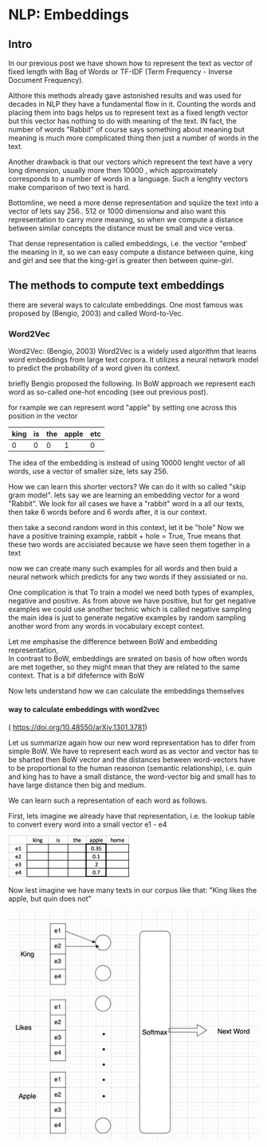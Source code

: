 NLP: Embeddings
===============

Intro
-----

In our previous post we have shown how to represent the text as vector of fixed length with Bag of  Words or TF-IDF (Term Frequency - Inverse Document Frequency).

Althore this methods already gave astonished results and was used for decades in NLP they have a fundamental flow in it.  Counting the words and placing them into bags helps us to represent text as a fixed length vector but this vector has nothing to do with meaning of the text. IN fact, the number of words "Rabbit" of course says something about meaning but meaning is much more complicated thing then just a number of words in the text.

Another drawback is that our vectors which represent the text have a very long dimension, usually more then 10000 , which approximately corresponds to a number of words in a language. Such a lenghty vectors  make comparison of two text is hard.

Bottomline, we need a more dense representation and squiize the text into  a vector of  lets say 256.. 512 or 1000 dimensionы and also want this representation to carry more meaning, so when we compute a distance between similar concepts the distance must be small and vice versa.

That dense representation is called embeddings, i.e. the vectior "embed' the meaning in it, so we can easy compute a distance between quine, king and girl and see that the king-girl is greater then between quine-girl.


The methods to compute text embeddings
--------------------------------------

there are several ways to calculate embeddings. One most famous was proposed by (Bengio, 2003) and called Word-to-Vec.

### Word2Vec

Word2Vec: (Bengio, 2003) Word2Vec is a widely used algorithm that learns word embeddings from large text corpora. It utilizes a neural network model to predict the probability of a word given its context.



briefly Bengio proposed the following.
In BoW approach we represent each word as so-called one-hot encoding (see out previous post).

for rxample we can represent word "apple" by setting one across this position in the vector

| king |  is | the  | apple | etc   |
|------|-----|------|-------|-------|
|  0   |  0  |  0   |    1  |    0  |


The idea of the embedding is instead of using 10000 lenght vector of all words, use a vector of smaller size, lets say 256.

How we can learn this shorter vectors?  We can do it with so called "skip gram model".
lets say we are learning an embedding vector for a word "Rabbit". We look for all cases we have a "rabbit" word in a all our texts, then take 6 words before and 6 words after, it is our context.

then take a second random word in this context, let it be "hole"
Now we have a positive training example, rabbit + hole = True, True means that these two words are accisiated because we have seen them together in a text

now we can create many such examples for all words and then buid a neural network which predicts for any two words if they assisiated or no.

One complication is that To train a model we need both types of examples, negative and positive. As from above we have positive, but for get negative examples we could use another technic which is called negative sampling
the main idea is just to generate negative examples by random sampling another word from any words in vocabulary except context.

Let me emphasise the difference between BoW and embedding representation,  
In contrast to BoW, embeddings  are sreated on basis of how often words are met together, so they might mean that they are related to the same context. That is a bif difefernce with BoW

Now lets understand how we can calculate the embeddings themselves


#### way to calculate embeddings with word2vec
( https://doi.org/10.48550/arXiv.1301.3781)

Let us summarize again how our new word representation has to difer from simple BoW. 
We have to represent each word as as vector and vector has to be sharted then BoW vector and the distances between word-vectors have to be proportional to the human reasonon (semantic relationship), i.e. quin and king has to have a small distance, the word-vector big and small has to have large distance then big and medium.


We can learn such a representation of each word as follows.

First, lets imagine we already have that representation, i.e. the lookup table to convert every word into a small vector e1 - e4

![Embedding matrix](img/E.png)

Now lest imagine we have many texts in our corpus like that: "King likes the apple, but quin does not"

![NN for embedding](img/nn_emb.png)


